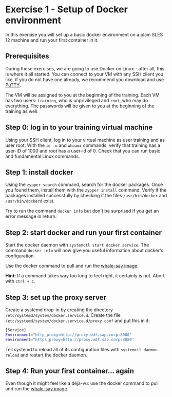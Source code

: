 # Exercise 1 - Setup of Docker environment

In this exercise you will set up a basic docker environment on a plain SLES 12 machine and run your first container in it.

## Prerequisites

During these exercises, we are going to use Docker on Linux - after all, this is where it all started.
You can connect to your VM with any SSH client you like, if you do not have one already, we recommend you download and use [PuTTY](https://plx172.wdf.sap.corp/K8S_Training/putty.exe).

The VM will be assigned to you at the beginning of the training. Each VM has two users: `training`, who is unprivileged and `root`, who may do everything. The passwords will be given to you at the beginning of the training as well.

## Step 0: log in to your training virtual machine

Using your SSH client, log in to your virtual machine as user training and as user root. With the `id -u` and `whoami` commands, verify that training has a user-ID of 1000 and root has a user-id of 0. Check that you can run basic and fundamental Linux commands.

## Step 1: install docker

Using the `zypper search` command, search for the docker packages. Once you found them, install them with the `zypper install` command. Verify if the packages installed successfully by checking if the files `/usr/bin/docker` and `/usr/bin/dockerd` exist.

Try to run the command `docker info` but don't be surprised if you get an error message in return.

## Step 2: start docker and run your first container

Start the docker daemon with `systemctl start docker.service`. The command `docker info` will now give you useful information about docker's configuration.

Use the docker command to pull and run the [whale-say image](https://hub.docker.com/r/docker/whalesay/).

**Hint:** If a command takes way too long to feel right, it certainly is not. Abort with `Ctrl + C`.

## Step 3: set up the proxy server

Create a systemd drop-in by creating the directory `/etc/systemd/system/docker.service.d`. Create the file `/etc/systemd/system/docker.service.d/proxy.conf` and put this in it:

```bash
[Service]
Environment="http_proxy=http://proxy.wdf.sap.corp:8080"
Environment="https_proxy=http://proxy.wdf.sap.corp:8080"
```

Tell systemd to reload all of its configuration files with `systemctl daemon-reload` and restart the docker daemon.

## Step 4:  Run your first container... again

Even though it might feel like a déjà-vu: use the docker command to pull and run the [whale-say image](https://hub.docker.com/r/docker/whalesay/).
